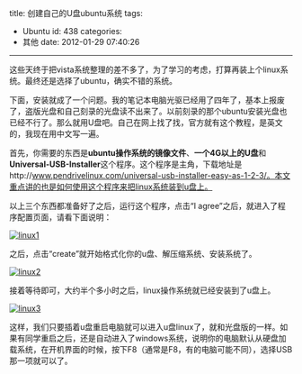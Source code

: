 title: 创建自己的U盘ubuntu系统
tags:
  - Ubuntu
id: 438
categories:
  - 其他
date: 2012-01-29 07:40:26
---

这些天终于把vista系统整理的差不多了，为了学习的考虑，打算再装上个linux系统。最终还是选择了ubuntu，确实不错的系统。

下面，安装就成了一个问题。我的笔记本电脑光驱已经用了四年了，基本上报废了，盗版光盘和自己刻录的光盘读不出来了。以前刻录的那个ubuntu安装光盘也已经不行了。那么就用U盘吧。自己在网上找了找，官方就有这个教程，是英文的，我现在用中文写一遍。

首先，你需要的东西是**ubuntu操作系统的镜像文件**、**一个4G以上的U盘**和**Universal-USB-Installer**这个程序。这个程序是主角，下载地址是http://www.pendrivelinux.com/universal-usb-installer-easy-as-1-2-3/。本文重点讲的也是如何使用这个程序来把linux系统装到u盘上。

以上三个东西都准备好了之后，运行这个程序，点击“I agree”之后，就进入了程序配置页面，请看下面说明：

[![](http://qxzm-img.b0.upaiyun.com/blog/2012/01/linux1.jpg "linux1")](http://qxzm-img.b0.upaiyun.com/blog/2012/01/linux1.jpg)

之后，点击“create”就开始格式化你的u盘、解压缩系统、安装系统了。

[![](http://qxzm-img.b0.upaiyun.com/blog/2012/01/linux2.jpg "linux2")](http://qxzm-img.b0.upaiyun.com/blog/2012/01/linux2.jpg)

接着等待即可，大约半个多小时之后，linux操作系统就已经安装到了u盘上。

[![](http://qxzm-img.b0.upaiyun.com/blog/2012/01/linux3.jpg "linux3")](http://qxzm-img.b0.upaiyun.com/blog/2012/01/linux3.jpg)

这样，我们只要插着u盘重启电脑就可以进入u盘linux了，就和光盘版的一样。如果有同学重启之后，还是自动进入了windows系统，说明你的电脑默认从硬盘加载系统，在开机界面的时候，按下F8（通常是F8，有的电脑可能不同），选择USB那一项就可以了。